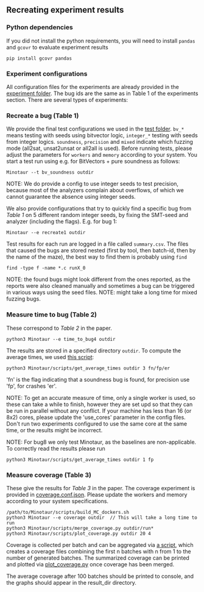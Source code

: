 ## Recreating experiment results
### Python dependencies
If you did not install the python requirements, you will need to install `pandas` and `gcovr` to evaluate experiment results
```
pip install gcovr pandas
```
### Experiment configurations
All configuration files for the experiments are already provided in the [experiment folder](experiments). 
The bug ids are the same as in Table 1 of the experiments section.
There are several types of experiments:

### Recreate a bug (Table 1)
We provide the final test configurations we used in the [test folder](test).
`bv_*` means testing with seeds using bitvector logic, `integer_*` testing with seeds from integer logics.
`soundness`, `precision` and `mixed` indicate which fuzzing mode (all2sat, unsat2unsat or all2all is used). 
Before running tests, please adjust the parameters for `workers` and `memory` according to your system.
You start a test run using e.g. for BitVectors + pure soundness as follows:
```
Minotaur --t bv_soundness outdir
```
NOTE: We do provide a config to use integer seeds to test precision, because most of the analyzers
complain about overflows, of which we cannot guarantee the absence using integer seeds.

We also provide configurations that try to quickly find a specific bug from *Table 1* on 5 different random integer seeds, by fixing the SMT-seed and analyzer (including the flags). E.g. for bug 1:
```
Minotaur --e recreate1 outdir
```
Test results for each run are logged in a file called `summary.csv`. The files that caused the bugs are stored nested (first by tool, then batch-id, then by the name of the maze), the best way to find them is probably using `find`

```
find -type f -name *.c runX_0 
```
NOTE: the found bugs might look different from the ones reported, as the reports were also cleaned manually and sometimes a bug can be triggered in various ways using the seed files.
NOTE: might take a long time for mixed fuzzing bugs.

### Measure time to bug (Table 2)
These correspond to *Table 2* in the paper. 
```
python3 Minotaur --e time_to_bug4 outdir
```
The results are stored in a specified directory `outdir`. To compute the average times, we used [this script](scripts/get_average_times.py):
```
python3 Minotaur/scripts/get_average_times outdir 3 fn/fp/er
```
'fn' is the flag indicating that a soundness bug is found, for precision use 'fp', for crashes 'er'.

NOTE: To get an accurate measure of time, only a single worker is used, so these can take a while to finish, however they are set upd so that they can be run in parallel without any conflict. If your machine has less than 16 (or 8x2) cores, please update the 'use_cores' parameter in the config files. Don't run two experiments configured to use the same core at the same time, or the results might be incorrect. 

NOTE: For bug8 we only test Minotaur, as the baselines are non-applicable. To correctly read the results please run
```
python3 Minotaur/scripts/get_average_times outdir 1 fp
```

### Measure coverage (Table 3)
These give the results for *Table 3* in the paper.
The coverage experiment is provided in [coverage.conf.json](experiments/coverage.conf.json). Please update the workers and memory according to your system specifications.
```
/path/to/Minotaur/scripts/build_MC_dockers.sh
python3 Minotaur --e coverage outdir  // This will take a long time to run 
python3 Minotaur/scripts/merge_coverage.py outdir/run*
python3 Minotaur/scripts/plot_coverage.py outdir 20 4
```

Coverage is collected per batch and can be aggregated via [a script](scripts/merge_coverage.py), which creates a coverage files combining the first n batches with n from 1 to the number of generated batches. The summarized coverage can be printed and plotted via [plot_coverage.py](script/plot_coverage.py) once coverage has been merged.

The average coverage after 100 batches should be printed to console, and the graphs should appear in the result_dir directory.
